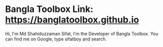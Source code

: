 # Bangla Toolbox Link: https://banglatoolbox.github.io
Hi, I'm Md Shahiduzzaman Sifat, I'm the Developer of Bangla Toolbox. You can find me on Google, type sifatboy and search.
